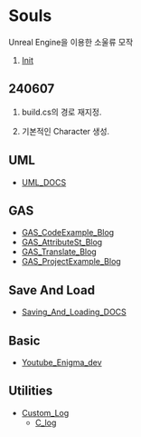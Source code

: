 # Souls

Unreal Engine을 이용한 소울류 모작

1. [Init](#240607)


## 240607

1. build.cs의 경로 재지정.

2. 기본적인 Character 생성.

## UML
- [UML_DOCS](https://www.uml-diagrams.org/class.html)

## GAS
- [GAS_CodeExample_Blog](https://velog.io/@groot616/3.-Attributes)
- [GAS_AttributeSt_Blog](https://unialgames.tistory.com/entry/UnrealEngineGamePlayAbilitySystemChapter2)
- [GAS_Translate_Blog](https://kkadalg.tistory.com/29)
- [GAS_ProjectExample_Blog](https://hvvan.tistory.com/362)

## Save And Load
- [Saving_And_Loading_DOCS](https://dev.epicgames.com/documentation/en-us/unreal-engine/saving-and-loading-your-game-in-unreal-engine)

## Basic
- [Youtube_Enigma_dev](https://www.youtube.com/@enigma_dev/playlists)

## Utilities
- [Custom_Log](https://hyo-ue4study.tistory.com/382)
    - [C_log](https://yesarang.tistory.com/74)